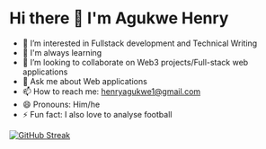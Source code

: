 
# Hi there 👋 I'm Agukwe Henry



- 👀 I’m interested in Fullstack development and Technical Writing 
- 🌱 I'm always learning
- 👯 I’m looking to collaborate on Web3 projects/Full-stack web applications
- 💬 Ask me about Web applications
- 📫 How to reach me: henryagukwe1@gmail.com
- 😄 Pronouns: Him/he
- ⚡ Fun fact: I also love to analyse football


[![GitHub Streak](https://github-readme-streak-stats.herokuapp.com?user=henryno111&theme=cobalt)](https://git.io/streak-stats)
